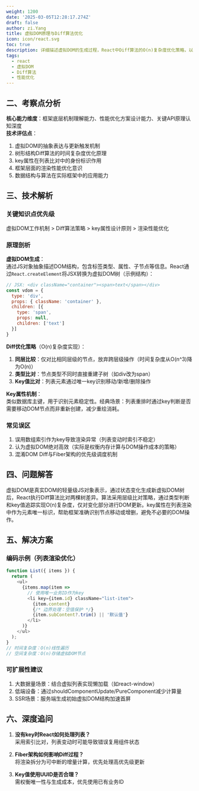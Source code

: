 ```yaml
---
weight: 1200
date: '2025-03-05T12:28:17.274Z'
draft: false
author: zi.Yang
title: 虚拟DOM原理与Diff算法优化
icon: icon/react.svg
toc: true
description: 详细描述虚拟DOM的生成过程，React中Diff算法的O(n)复杂度优化策略，以及`key`属性在列表渲染中的关键作用？
tags:
  - react
  - 虚拟DOM
  - Diff算法
  - 性能优化
---
```


## 二、考察点分析

**核心能力维度**：框架底层机制理解能力、性能优化方案设计能力、关键API原理认知深度  
**技术评估点**：  

1. 虚拟DOM的抽象表达与更新触发机制  
2. 树形结构Diff算法的时间复杂度优化原理  
3. key属性在列表比对中的身份标识作用  
4. 框架层面的渲染性能优化意识  
5. 数据结构与算法在实际框架中的应用能力  

## 三、技术解析

### 关键知识点优先级

虚拟DOM工作机制 > Diff算法策略 > key属性设计原则 > 渲染性能优化

### 原理剖析

**虚拟DOM生成**：  
通过JS对象抽象描述DOM结构，包含标签类型、属性、子节点等信息。React通过`React.createElement`将JSX转换为虚拟DOM树（示例结构）：

```javascript
// JSX: <div className="container"><span>text</span></div>
const vdom = {
  type: 'div',
  props: { className: 'container' },
  children: [{
    type: 'span',
    props: null,
    children: ['text']
  }]
}
```

**Diff优化策略**（O(n)复杂度实现）：  

1. **同层比较**：仅对比相同层级的节点，放弃跨层级操作（时间复杂度从O(n^3)降为O(n)）
2. **类型比对**：节点类型不同时直接重建子树（如div改为span）
3. **Key值比对**：列表元素通过唯一key识别移动/新增/删除操作

**Key属性机制**：  
类似数据库主键，用于识别元素稳定性。经典场景：列表重排时通过key判断是否需要移动DOM节点而非重新创建，减少重绘消耗。

### 常见误区

1. 误用数组索引作为key导致渲染异常（列表变动时索引不稳定）
2. 认为虚拟DOM绝对高效（实际是权衡内存计算与DOM操作成本的策略）
3. 混淆DOM Diff与Fiber架构的优先级调度机制

## 四、问题解答

虚拟DOM是真实DOM的轻量级JS对象表示，通过状态变化生成新虚拟DOM树后，React执行Diff算法比对两棵树差异。算法采用层级比对策略，通过类型判断和key值追踪实现O(n)复杂度，仅对变化部分进行DOM更新。key属性在列表渲染中作为元素唯一标识，帮助框架准确识别节点移动或增删，避免不必要的DOM操作。

## 五、解决方案

### 编码示例（列表渲染优化）

```javascript
function List({ items }) {
  return (
    <ul>
      {items.map(item => 
        // 使用唯一业务ID作为key
        <li key={item.id} className="list-item">
          {item.content}
          {/* 边界处理：空值保护 */}
          {item.subContent?.trim() || '默认值'}
        </li>
      )}
    </ul>
  );
}
// 时间复杂度：O(n)线性遍历
// 空间复杂度：O(n)存储虚拟DOM节点
```

### 可扩展性建议

1. 大数据量场景：结合虚拟列表实现懒加载（如react-window）
2. 低端设备：通过shouldComponentUpdate/PureComponent减少计算量
3. SSR场景：服务端生成初始虚拟DOM结构加速首屏

## 六、深度追问

1. **没有key时React如何处理列表？**  
采用索引比对，列表变动时可能导致错误复用组件状态

2. **Fiber架构如何影响Diff过程？**  
将渲染拆分为可中断的增量计算，优先处理高优先级更新

3. **Key值使用UUID是否合理？**  
需权衡唯一性与生成成本，优先使用已有业务ID
